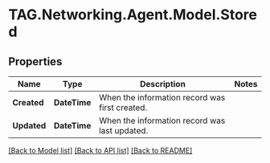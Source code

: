 # TAG.Networking.Agent.Model.Stored

## Properties

Name | Type | Description | Notes
------------ | ------------- | ------------- | -------------
**Created** | **DateTime** | When the information record was first created. | 
**Updated** | **DateTime** | When the information record was last updated. | 

[[Back to Model list]](../README.md#documentation-for-models) [[Back to API list]](../README.md#documentation-for-api-endpoints) [[Back to README]](../README.md)

